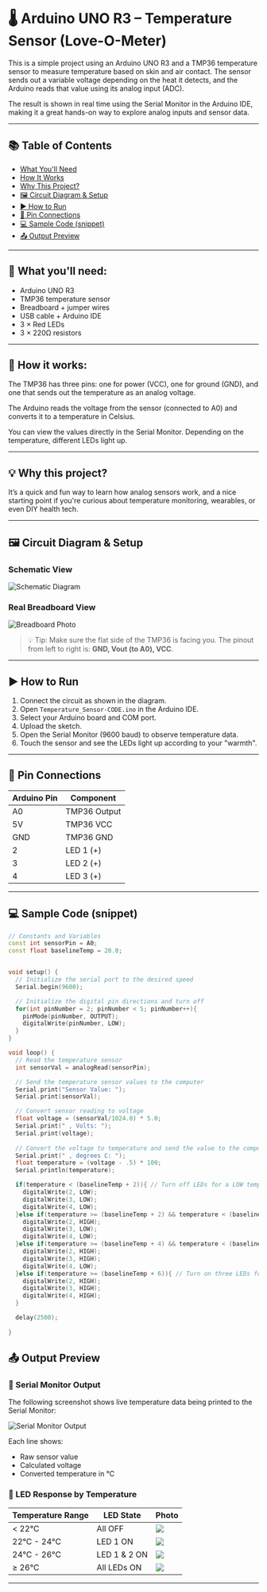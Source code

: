 # 🌡️ Arduino UNO R3 – Temperature Sensor (Love-O-Meter)

This is a simple project using an Arduino UNO R3 and a TMP36 temperature sensor to measure temperature based on skin and air contact. The sensor sends out a variable voltage depending on the heat it detects, and the Arduino reads that value using its analog input (ADC).

The result is shown in real time using the Serial Monitor in the Arduino IDE, making it a great hands-on way to explore analog inputs and sensor data.

---

## 📚 Table of Contents

- [What You'll Need](#-what-youll-need)
- [How It Works](#-how-it-works)
- [Why This Project?](#-why-this-project)
- [🖼️ Circuit Diagram & Setup](#️-circuit-diagram--setup)
- [▶️ How to Run](#️-how-to-run)
- [🔌 Pin Connections](#-pin-connections)
- [💻 Sample Code (snippet)](#-sample-code-snippet)
- [📤 Output Preview](#-output-preview)

---

## 🔧 What you'll need:
- Arduino UNO R3
- TMP36 temperature sensor
- Breadboard + jumper wires
- USB cable + Arduino IDE
- 3 × Red LEDs
- 3 × 220Ω resistors

---

## 🧠 How it works:

The TMP36 has three pins: one for power (VCC), one for ground (GND), and one that sends out the temperature as an analog voltage.

The Arduino reads the voltage from the sensor (connected to A0) and converts it to a temperature in Celsius.

You can view the values directly in the Serial Monitor. Depending on the temperature, different LEDs light up.

---

## 💡 Why this project?

It’s a quick and fun way to learn how analog sensors work, and a nice starting point if you're curious about temperature monitoring, wearables, or even DIY health tech.

---

## 🖼️ Circuit Diagram & Setup

### Schematic View
![Schematic Diagram](Assets/SchematicView.jpg)

### Real Breadboard View
![Breadboard Photo](Assets/Breadboard.jpg)

> 💡 Tip: Make sure the flat side of the TMP36 is facing you. The pinout from left to right is: **GND, Vout (to A0), VCC**.

---

## ▶️ How to Run

1. Connect the circuit as shown in the diagram.
2. Open `Temperature_Sensor-CODE.ino` in the Arduino IDE.
3. Select your Arduino board and COM port.
4. Upload the sketch.
5. Open the Serial Monitor (9600 baud) to observe temperature data.
6. Touch the sensor and see the LEDs light up according to your "warmth".

---

## 🔌 Pin Connections

| Arduino Pin | Component         |
|-------------|-------------------|
| A0          | TMP36 Output      |
| 5V          | TMP36 VCC         |
| GND         | TMP36 GND         |
| 2           | LED 1 (+)         |
| 3           | LED 2 (+)         |
| 4           | LED 3 (+)         |

---

## 💻 Sample Code (snippet)

```cpp
// Constants and Variables
const int sensorPin = A0;
const float baselineTemp = 20.0;


void setup() {
  // Initialize the serial port to the desired speed
  Serial.begin(9600);

  // Initialize the digital pin directions and turn off
  for(int pinNumber = 2; pinNumber < 5; pinNumber++){
    pinMode(pinNumber, OUTPUT);
    digitalWrite(pinNumber, LOW);
  }
}

void loop() {
  // Read the temperature sensor
  int sensorVal = analogRead(sensorPin);

  // Send the temperature sensor values to the computer
  Serial.print("Sensor Value: ");
  Serial.print(sensorVal);

  // Convert sensor reading to voltage
  float voltage = (sensorVal/1024.0) * 5.0;
  Serial.print(" , Volts: ");
  Serial.print(voltage);
  
  // Convert the voltage to temperature and send the value to the computer
  Serial.print(" , degrees C: ");
  float temperature = (voltage - .5) * 100;
  Serial.println(temperature);

  if(temperature < (baselineTemp + 2)){ // Turn off LEDs for a LOW temperature
    digitalWrite(2, LOW);
    digitalWrite(3, LOW);
    digitalWrite(4, LOW);
  }else if(temperature >= (baselineTemp + 2) && temperature < (baselineTemp + 4)){ // Turn on one LED for a LOW temperature
    digitalWrite(2, HIGH);
    digitalWrite(3, LOW);
    digitalWrite(4, LOW);
  }else if(temperature >= (baselineTemp + 4) && temperature < (baselineTemp + 6)){ // Turn on two LEDs for a MEDIUM temperature
    digitalWrite(2, HIGH);
    digitalWrite(3, HIGH);
    digitalWrite(4, LOW);
  }else if(temperature >= (baselineTemp + 6)){ // Turn on three LEDs for a high temperature
    digitalWrite(2, HIGH);
    digitalWrite(3, HIGH);
    digitalWrite(4, HIGH);
  }

  delay(2500);
  
}
```

## 📤 Output Preview

### 🔢 Serial Monitor Output

The following screenshot shows live temperature data being printed to the Serial Monitor:

![Serial Monitor Output](Assets/SerialMonitor.png)

Each line shows:
- Raw sensor value
- Calculated voltage
- Converted temperature in °C

### 🔦 LED Response by Temperature

| Temperature Range       | LED State           | Photo |
|-------------------------|---------------------|-------|
| < 22°C                  | All OFF             | ![](Assets/LEDs_All_Off.jpg) |
| 22°C - 24°C             | LED 1 ON            | ![](Assets/LEDs_One_On.jpg) |
| 24°C - 26°C             | LED 1 & 2 ON        | ![](Assets/LEDs_Two_On.jpg) |
| ≥ 26°C                  | All LEDs ON         | ![](Assets/LEDs_All_On.jpg) |

---
